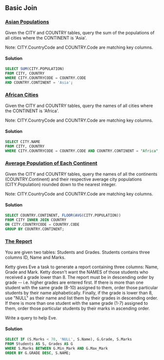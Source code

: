 
## Basic Join

### [Asian Populations](https://www.hackerrank.com/challenges/asian-population/problem)

Given the CITY and COUNTRY tables, query the sum of the populations of all cities where the CONTINENT is 'Asia'.

Note: CITY.CountryCode and COUNTRY.Code are matching key columns.


#### Solution
```sql
SELECT SUM(CITY.POPULATION) 
FROM CITY, COUNTRY
WHERE CITY.COUNTRYCODE = COUNTRY.CODE 
AND COUNTRY.CONTINENT = 'Asia';
```

### [African Cities](https://www.hackerrank.com/challenges/african-cities/problem?h_r=next-challenge&h_v=zen)

Given the CITY and COUNTRY tables, query the names of all cities where the CONTINENT is 'Africa'.

Note: CITY.CountryCode and COUNTRY.Code are matching key columns.

#### Solution
```sql
SELECT CITY.NAME
FROM CITY, COUNTRY
WHERE CITY.COUNTRYCODE = COUNTRY.CODE AND COUNTRY.CONTINENT = "Africa";
```

### [Average Population of Each Continent](https://www.hackerrank.com/challenges/average-population-of-each-continent/problem?h_r=next-challenge&h_v=zen)

Given the CITY and COUNTRY tables, query the names of all the continents (COUNTRY.Continent) and their respective average city populations (CITY.Population) rounded down to the nearest integer.

Note: CITY.CountryCode and COUNTRY.Code are matching key columns.

#### Solution
```sql
SELECT COUNTRY.CONTINENT, FLOOR(AVG(CITY.POPULATION))
FROM CITY INNER JOIN COUNTRY
ON CITY.COUNTRYCODE = COUNTRY.CODE
GROUP BY COUNTRY.CONTINENT;
```

### [The Report](https://www.hackerrank.com/challenges/the-report/problem)

You are given two tables: Students and Grades. Students contains three columns ID, Name and Marks.
    
Ketty gives Eve a task to generate a report containing three columns: Name, Grade and Mark. Ketty doesn't want the NAMES of those students who received a grade lower than 8. The report must be in descending order by grade -- i.e. higher grades are entered first. If there is more than one student with the same grade (8-10) assigned to them, order those particular students by their name alphabetically. Finally, if the grade is lower than 8, use "NULL" as their name and list them by their grades in descending order. If there is more than one student with the same grade (1-7) assigned to them, order those particular students by their marks in ascending order.

Write a query to help Eve.

#### Solution
```sql
SELECT IF (S.Marks < 70, 'NULL', S.Name), G.Grade, S.Marks
FROM Students AS S, Grades AS G
WHERE S.Marks BETWEEN G.Min_Mark AND G.Max_Mark
ORDER BY G.GRADE DESC, S.NAME;
```


```python

```
